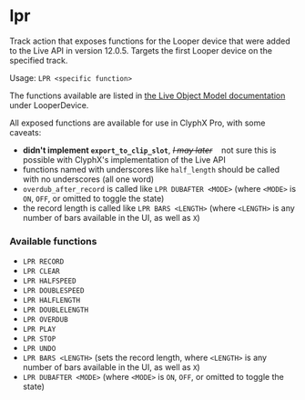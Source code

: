 # lpr

Track action that exposes functions for the Looper device that were added to the Live API in version 12.0.5. Targets the first Looper device on the specified track.

Usage: `LPR <specific function>`

The functions available are listed in [the Live Object Model documentation](https://docs.cycling74.com/max8/vignettes/live_object_model#live_obj_anchor_LooperDevice) under LooperDevice.

All exposed functions are available for use in ClyphX Pro, with some caveats:

* __didn't implement `export_to_clip_slot`__, _<del> I may later</del>_ &nbsp;&nbsp; not sure this is possible with ClyphX's implementation of the Live API
* functions named with underscores like `half_length` should be called with no underscores (all one word)
* `overdub_after_record` is called like `LPR DUBAFTER <MODE>` (where `<MODE>` is `ON`, `OFF`, or omitted to toggle the state)
* the record length is called like `LPR BARS <LENGTH>` (where `<LENGTH>` is any number of bars available in the UI, as well as `X`)

### Available functions

* `LPR RECORD`
* `LPR CLEAR`
* `LPR HALFSPEED`
* `LPR DOUBLESPEED`
* `LPR HALFLENGTH`
* `LPR DOUBLELENGTH`
* `LPR OVERDUB`
* `LPR PLAY`
* `LPR STOP`
* `LPR UNDO`
* `LPR BARS <LENGTH>` (sets the record length, where `<LENGTH>` is any number of bars available in the UI, as well as `X`)
* `LPR DUBAFTER <MODE>` (where `<MODE>` is `ON`, `OFF`, or omitted to toggle the state)